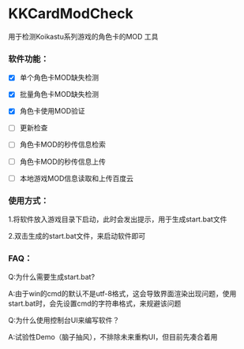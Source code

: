 # KKCardModCheck

用于检测Koikastu系列游戏的角色卡的MOD 工具



### 软件功能：

- [x] 单个角色卡MOD缺失检测
- [x] 批量角色卡MOD缺失检测

- [x] 角色卡使用MOD验证
- [ ] 更新检查

- [ ] 角色卡MOD的秒传信息检索

- [ ] 角色卡MOD的秒传信息上传

- [ ] 本地游戏MOD信息读取和上传百度云

  

### 使用方式：

1.将软件放入游戏目录下启动，此时会发出提示，用于生成start.bat文件

2.双击生成的start.bat文件，来启动软件即可



### FAQ：

Q:为什么需要生成start.bat?

A:由于win的cmd的默认不是utf-8格式，这会导致界面渲染出现问题，使用start.bat时，会先设置cmd的字符串格式，来规避该问题



Q:为什么使用控制台UI来编写软件？

A:试验性Demo（脑子抽风），不排除未来重构UI，但目前先凑合着用



